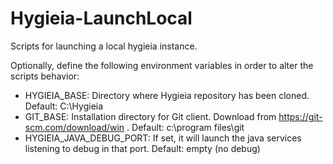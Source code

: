 # Hygieia-LaunchLocal
Scripts for launching a local hygieia instance.

Optionally, define the following environment variables in order to alter the scripts behavior:

* HYGIEIA_BASE: Directory where Hygieia repository has been cloned.  Default: C:\Hygieia
* GIT_BASE: Installation directory for Git client.  Download from https://git-scm.com/download/win .  Default: c:\program files\git
* HYGIEIA\_JAVA\_DEBUG\_PORT: If set, it will launch the java services listening to debug in that port.  Default: empty (no debug)
